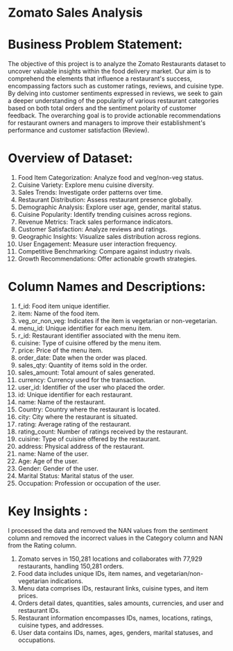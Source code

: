 # Zomato Sales Analysis

# Business Problem Statement: 
The objective of this project is to analyze the Zomato Restaurants dataset to uncover valuable insights within the food delivery market. Our aim is to comprehend the elements that influence a restaurant's success, encompassing factors such as customer ratings, reviews, and cuisine type. By delving into customer sentiments expressed in reviews, we seek to gain a deeper understanding of the popularity of various restaurant categories based on both total orders and the sentiment polarity of customer feedback. The overarching goal is to provide actionable recommendations for restaurant owners and managers to improve their establishment's performance and customer satisfaction (Review).

# Overview of Dataset:
1.  Food Item Categorization: Analyze food and veg/non-veg status.
2.  Cuisine Variety: Explore menu cuisine diversity.
3.  Sales Trends: Investigate order patterns over time.
4.  Restaurant Distribution: Assess restaurant presence globally.
5.  Demographic Analysis: Explore user age, gender, marital status.
6.  Cuisine Popularity: Identify trending cuisines across regions.
7.  Revenue Metrics: Track sales performance indicators.
8.  Customer Satisfaction: Analyze reviews and ratings.
9.  Geographic Insights: Visualize sales distribution across regions.
10. User Engagement: Measure user interaction frequency.
11. Competitive Benchmarking: Compare against industry rivals.
12. Growth Recommendations: Offer actionable growth strategies.

# Column Names and Descriptions:
1. f_id: Food item unique identifier.
2. item: Name of the food item.
3. veg_or_non_veg: Indicates if the item is vegetarian or non-vegetarian.
4. menu_id: Unique identifier for each menu item.
5. r_id: Restaurant identifier associated with the menu item.
6. cuisine: Type of cuisine offered by the menu item.
7. price: Price of the menu item.
8. order_date: Date when the order was placed.
9. sales_qty: Quantity of items sold in the order.
10. sales_amount: Total amount of sales generated.
11. currency: Currency used for the transaction.
12. user_id: Identifier of the user who placed the order.
13. id: Unique identifier for each restaurant.
14. name: Name of the restaurant.
15. Country: Country where the restaurant is located.
16. city: City where the restaurant is situated.
17. rating: Average rating of the restaurant.
18. rating_count: Number of ratings received by the restaurant.
19. cuisine: Type of cuisine offered by the restaurant.
20. address: Physical address of the restaurant.
21. name: Name of the user.
22. Age: Age of the user.
23. Gender: Gender of the user.
24. Marital Status: Marital status of the user.
25. Occupation: Profession or occupation of the user.

# Key Insights :
I processed the data and removed the NAN values from the sentiment column and removed the incorrect values in the Category column and NAN from the Rating column.
1.   Zomato serves in 150,281 locations and collaborates with 77,929 restaurants, handling 150,281 orders.
2.   Food data includes unique IDs, item names, and vegetarian/non-vegetarian indications.
3.   Menu data comprises IDs, restaurant links, cuisine types, and item prices.
4.   Orders detail dates, quantities, sales amounts, currencies, and user and restaurant IDs.
5.   Restaurant information encompasses IDs, names, locations, ratings, cuisine types, and addresses.
6.   User data contains IDs, names, ages, genders, marital statuses, and occupations.
